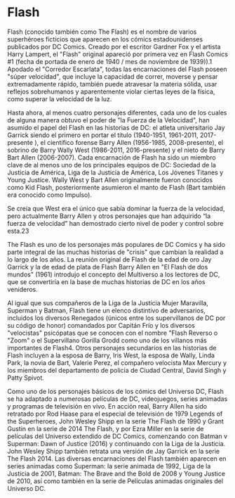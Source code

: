 # Flash
Flash (conocido también como The Flash) es el nombre de varios superhéroes ficticios que aparecen en los cómics estadounidenses publicados por DC Comics. Creado por el escritor Gardner Fox y el artista Harry Lampert, el "Flash" original apareció por primera vez en Flash Comics #1 (fecha de portada de enero de 1940 / mes de noviembre de 1939)).1​ Apodado el "Corredor Escarlata", todas las encarnaciones del Flash poseen "súper velocidad", que incluye la capacidad de correr, moverse y pensar extremadamente rápido, también puede atravesar la materia sólida, usar reflejos sobrehumanos y aparentemente violar ciertas leyes de la física, como superar la velocidad de la luz.

Hasta ahora, al menos cuatro personajes diferentes, cada uno de los cuales de alguna manera obtuvo el poder de "la Fuerza de la Velocidad", han asumido el papel del Flash en las historias de DC: el atleta universitario Jay Garrick siendo el primero en portar el título (1940-1951, 1961-2011, 2017-presente ), el científico forense Barry Allen (1956-1985, 2008-presente), el sobrino de Barry Wally West (1986-2011, 2016-presente) y el nieto de Barry Bart Allen (2006-2007). Cada encarnación de Flash ha sido un miembro clave de al menos uno de los principales equipos de DC: Sociedad de la Justicia de América, Liga de la Justicia de América, Los Jóvenes Titanes y Young Justice. Wally West y Bart Allen originalmente fueron conocidos como Kid Flash, posteriormente asumieron el manto de Flash (Bart también era conocido como Impulso).

Se creía que West era el único que sabía dominar la fuerza de la velocidad, pero actualmente Barry Allen y otros personajes que han adquirido “la fuerza de velocidad” han demostrado cierto nivel de poder y control sobre esta.2​3​

The Flash es uno de los personajes más populares de DC Comics y ha sido parte integral de las muchas historias de "crisis" que cambian la realidad a lo largo de los años. La reunión original de Flash de la edad de oro Jay Garrick y la de edad de plata de Flash Barry Allen en "El Flash de dos mundos" (1961) introdujo el concepto del Multiverso a los lectores de DC, que se convertiría en la base de muchas historias de DC en los años venideros.

Al igual que sus compañeros de la Liga de la Justicia Mujer Maravilla, Superman y Batman, Flash tiene un elenco distintivo de adversarios, incluidos los diversos Renegados (únicos entre los supervillanos de DC por su código de honor) comandados por Capitán Frío y los diversos "velocistas" psicópatas que se conocen con el nombre "Flash Reverso o "Zoom" o el Supervillano Gorilla Grodd como uno de los villanos más importantes de Flash4​. Otros personajes secundarios en las historias de Flash incluyen a la esposa de Barry, Iris West, la esposa de Wally, Linda Park, la novia de Bart, Valerie Perez, el compañero velocista Max Mercury y los miembros del departamento de policía de Ciudad Central, David Singh y Patty Spivot.

Como uno de los personajes básicos de los cómics del Universo DC, Flash se ha adaptado a numerosas películas de DC, videojuegos, series animadas y programas de televisión en vivo. En acción real, Barry Allen ha sido retratado por Rod Haase para el especial de televisión de 1979 Legends of the Superheroes, John Wesley Shipp en la serie The Flash de 1990 y Grant Gustin en la serie de 2014 The Flash, y por Ezra Miller en la serie de películas del Universo extendido de DC Comics, comenzando con Batman v Superman: Dawn of Justice (2016) y continuando con la Liga de la Justicia. John Wesley Shipp también retrata una versión de Jay Garrick en la serie The Flash 2014. Las diversas encarnaciones del Flash también aparecen en series animadas como Superman: la serie animada de 1992, Liga de la Justicia de 2001, Batman: The Brave and the Bold de 2008 y Young Justice de 2010, así como también en la serie de Películas animadas originales del Universo DC.
